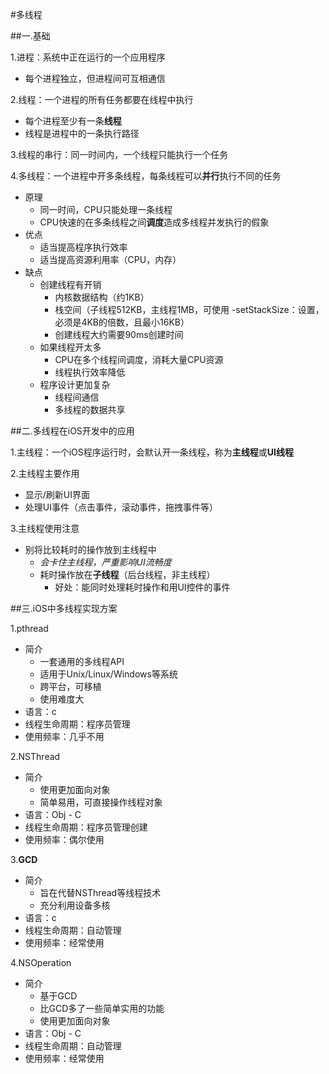 #多线程

##一.基础

1.进程：系统中正在运行的一个应用程序 
   
- 每个进程独立，但进程间可互相通信
 
2.线程：一个进程的所有任务都要在线程中执行

- 每个进程至少有一条**线程**
- 线程是进程中的一条执行路径

3.线程的串行：同一时间内，一个线程只能执行一个任务   
 
4.多线程：一个进程中开多条线程，每条线程可以**并行**执行不同的任务

- 原理
	- 同一时间，CPU只能处理一条线程
	- CPU快速的在多条线程之间**调度**造成多线程并发执行的假象
- 优点
	- 适当提高程序执行效率
	- 适当提高资源利用率（CPU，内存）
- 缺点
	- 创建线程有开销
		- 内核数据结构（约1KB）
		- 栈空间（子线程512KB，主线程1MB，可使用 -setStackSize：设置，必须是4KB的倍数，且最小16KB）
		- 创建线程大约需要90ms创建时间
	- 如果线程开太多
		- CPU在多个线程间调度，消耗大量CPU资源
		- 线程执行效率降低
	- 程序设计更加复杂
		- 线程间通信
		- 多线程的数据共享
		

##二.多线程在iOS开发中的应用

1.主线程：一个iOS程序运行时，会默认开一条线程，称为**主线程**或**UI线程**   

2.主线程主要作用      
  
- 显示/刷新UI界面
- 处理UI事件（点击事件，滚动事件，拖拽事件等）

3.主线程使用注意

- 别将比较耗时的操作放到主线程中   
	- *会卡住主线程，严重影响UI流畅度* 
	- 耗时操作放在**子线程**（后台线程，非主线程） 
		- 好处：能同时处理耗时操作和用UI控件的事件


##三.iOS中多线程实现方案

1.pthread

- 简介
	- 一套通用的多线程API
	- 适用于Unix/Linux/Windows等系统
	- 跨平台，可移植
	- 使用难度大
- 语言：c
- 线程生命周期：程序员管理
- 使用频率：几乎不用 

2.NSThread

- 简介
	- 使用更加面向对象
	- 简单易用，可直接操作线程对象
- 语言：Obj - C
- 线程生命周期：程序员管理创建
- 使用频率：偶尔使用 

3.**GCD**

- 简介
	- 旨在代替NSThread等线程技术
	- 充分利用设备多核
- 语言：c
- 线程生命周期：自动管理
- 使用频率：经常使用 

4.NSOperation

- 简介
	- 基于GCD
	- 比GCD多了一些简单实用的功能
	- 使用更加面向对象
- 语言：Obj - C
- 线程生命周期：自动管理
- 使用频率：经常使用




